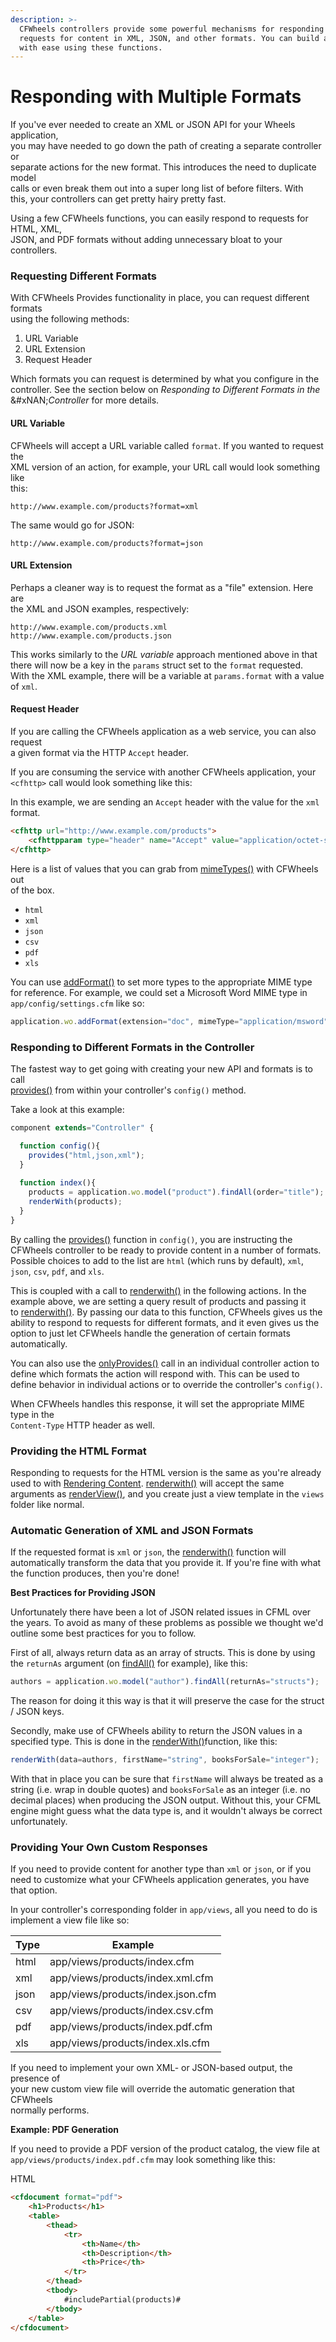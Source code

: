 ```yaml
---
description: >-
  CFWheels controllers provide some powerful mechanisms for responding to
  requests for content in XML, JSON, and other formats. You can build an API
  with ease using these functions.
---
```


# Responding with Multiple Formats

If you've ever needed to create an XML or JSON API for your Wheels application,\
you may have needed to go down the path of creating a separate controller or\
separate actions for the new format. This introduces the need to duplicate model\
calls or even break them out into a super long list of before filters. With\
this, your controllers can get pretty hairy pretty fast.

Using a few CFWheels functions, you can easily respond to requests for HTML, XML,\
JSON, and PDF formats without adding unnecessary bloat to your controllers.

### Requesting Different Formats

With CFWheels Provides functionality in place, you can request different formats\
using the following methods:

1. URL Variable
2. URL Extension
3. Request Header

Which formats you can request is determined by what you configure in the\
controller. See the section below on _Responding to Different Formats in the_\
&#xNAN;_&#x43;ontroller_ for more details.

#### URL Variable

CFWheels will accept a URL variable called `format`. If you wanted to request the\
XML version of an action, for example, your URL call would look something like\
this:

```
http://www.example.com/products?format=xml
```

The same would go for JSON:

```
http://www.example.com/products?format=json
```

#### URL Extension

Perhaps a cleaner way is to request the format as a "file" extension. Here are\
the XML and JSON examples, respectively:

```
http://www.example.com/products.xml
http://www.example.com/products.json
```

This works similarly to the _URL variable_ approach mentioned above in that\
there will now be a key in the `params` struct set to the `format` requested.\
With the XML example, there will be a variable at `params.format` with a value\
of `xml`.

#### Request Header

If you are calling the CFWheels application as a web service, you can also request\
a given format via the HTTP `Accept` header.

If you are consuming the service with another CFWheels application, your\
`<cfhttp>` call would look something like this:

In this example, we are sending an `Accept` header with the value for the `xml`\
format.

```html
<cfhttp url="http://www.example.com/products">
    <cfhttpparam type="header" name="Accept" value="application/octet-stream">
</cfhttp>
```

Here is a list of values that you can grab from [mimeTypes()](https://api.cfwheels.org/controller.mimeTypes.html) with CFWheels out\
of the box.

* `html`
* `xml`
* `json`
* `csv`
* `pdf`
* `xls`

You can use [addFormat()](https://api.cfwheels.org/controller.addformat.html) to set more types to the appropriate MIME type for reference. For example, we could set a Microsoft Word MIME type in\
`app/config/settings.cfm` like so:

```javascript
application.wo.addFormat(extension="doc", mimeType="application/msword");
```

### Responding to Different Formats in the Controller

The fastest way to get going with creating your new API and formats is to call\
[provides()](https://api.cfwheels.org/controller.provides.html) from within your controller's `config()` method.

Take a look at this example:

```javascript
component extends="Controller" {

  function config(){
    provides("html,json,xml");
  }
  
  function index(){
    products = application.wo.model("product").findAll(order="title");
    renderWith(products);
  }
}
```

By calling the [provides()](https://api.cfwheels.org/controller.provides.html) function in `config()`, you are instructing the CFWheels controller to be ready to provide content in a number of formats.\
Possible choices to add to the list are `html` (which runs by default), `xml`,\
`json`, `csv`, `pdf`, and `xls`.

This is coupled with a call to [renderwith()](https://api.cfwheels.org/controller.renderwith.html) in the following actions. In the example above, we are setting a query result of products and passing it\
to [renderwith()](https://api.cfwheels.org/controller.renderwith.html). By passing our data to this function, CFWheels gives us the ability to respond to requests for different formats, and it even gives us the option to just let CFWheels handle the generation of certain formats automatically.

You can also use the [onlyProvides()](https://api.cfwheels.org/controller.onlyProvides.html) call in an individual controller action to define which formats the action will respond with. This can be used to define behavior in individual actions or to override the controller's `config()`.

When CFWheels handles this response, it will set the appropriate MIME type in the\
`Content-Type` HTTP header as well.

### Providing the HTML Format

Responding to requests for the HTML version is the same as you're already used to with [Rendering Content](https://guides.cfwheels.org/2.5.0/v/3.0.0-snapshot/handling-requests-with-controllers/rendering-content). [renderwith()](https://api.cfwheels.org/controller.renderwith.html) will accept the same arguments as [renderView()](https://api.cfwheels.org/controller.renderview.html), and you create just a view template in the `views` folder like normal.

### Automatic Generation of XML and JSON Formats

If the requested format is `xml` or `json`, the [renderwith()](https://api.cfwheels.org/controller.renderwith.html) function will automatically transform the data that you provide it. If you're fine with what the function produces, then you're done!

**Best Practices for Providing JSON**

Unfortunately there have been a lot of JSON related issues in CFML over the years. To avoid as many of these problems as possible we thought we'd outline some best practices for you to follow.

First of all, always return data as an array of structs. This is done by using the `returnAs` argument (on [findAll()](https://api.cfwheels.org/model.findall.html) for example), like this:

```javascript
authors = application.wo.model("author").findAll(returnAs="structs");
```

The reason for doing it this way is that it will preserve the case for the struct / JSON keys.

Secondly, make use of CFWheels ability to return the JSON values in a specified type. This is done in the [renderWith()](https://api.cfwheels.org/controller.renderwith.html)function, like this:

```javascript
renderWith(data=authors, firstName="string", booksForSale="integer");
```

With that in place you can be sure that `firstName` will always be treated as a string (i.e. wrap in double quotes) and `booksForSale` as an integer (i.e. no decimal places) when producing the JSON output. Without this, your CFML engine might guess what the data type is, and it wouldn't always be correct unfortunately.

### Providing Your Own Custom Responses

If you need to provide content for another type than `xml` or `json`, or if you\
need to customize what your CFWheels application generates, you have that option.

In your controller's corresponding folder in `app/views`, all you need to do is\
implement a view file like so:

| Type | Example                           |
| ---- | --------------------------------- |
| html | app/views/products/index.cfm      |
| xml  | app/views/products/index.xml.cfm  |
| json | app/views/products/index.json.cfm |
| csv  | app/views/products/index.csv.cfm  |
| pdf  | app/views/products/index.pdf.cfm  |
| xls  | app/views/products/index.xls.cfm  |

If you need to implement your own XML- or JSON-based output, the presence of\
your new custom view file will override the automatic generation that CFWheels\
normally performs.

**Example: PDF Generation**

If you need to provide a PDF version of the product catalog, the view file at\
`app/views/products/index.pdf.cfm` may look something like this:

HTML

```html
<cfdocument format="pdf">
    <h1>Products</h1>
    <table>
        <thead>
            <tr>
                <th>Name</th>
                <th>Description</th>
                <th>Price</th>
            </tr>
        </thead>
        <tbody>
            #includePartial(products)#
        </tbody>
    </table>
</cfdocument>
```
